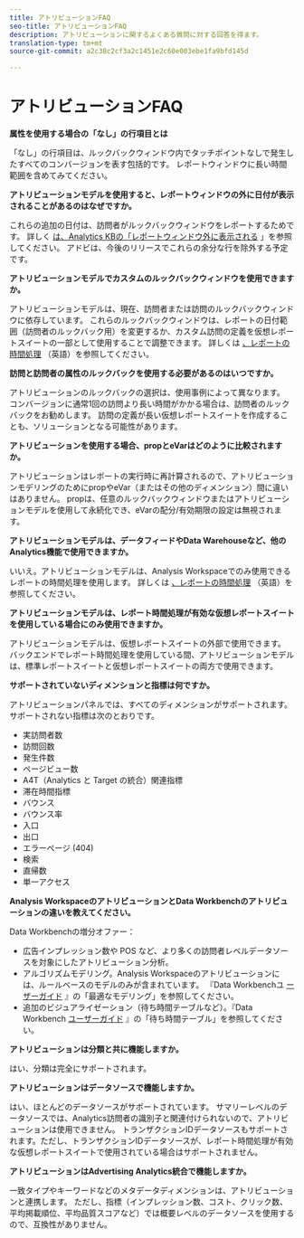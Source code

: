 ```yaml
---
title: アトリビューションFAQ
seo-title: アトリビューションFAQ
description: アトリビューションに関するよくある質問に対する回答を得ます。
translation-type: tm+mt
source-git-commit: a2c38c2cf3a2c1451e2c60e003ebe1fa9bfd145d

---
```



# アトリビューションFAQ

**属性を使用する場合の「なし」の行項目とは**

「なし」の行項目は、ルックバックウィンドウ内でタッチポイントなしで発生したすべてのコンバージョンを表す包括的です。 レポートウィンドウに長い時間範囲を含めてみてください。

**アトリビューションモデルを使用すると、レポートウィンドウの外に日付が表示されることがあるのはなぜですか。**

これらの追加の日付は、訪問者がルックバックウィンドウをレポートするためです。 詳しく [は、Analytics KBの「レポートウィンドウ外に表示される](https://helpx.adobe.com/analytics/kb/data-appearing-outside-reporting-window.html) 」を参照してください。 アドビは、今後のリリースでこれらの余分な行を除外する予定です。

**アトリビューションモデルでカスタムのルックバックウィンドウを使用できますか。**

アトリビューションモデルは、現在、訪問者または訪問のルックバックウィンドウに依存しています。 これらのルックバックウィンドウは、レポートの日付範囲（訪問者のルックバック用）を変更するか、カスタム訪問の定義を仮想レポートスイートの一部として使用することで調整できます。 詳しくは [、レポートの時間処理](../../../../components/vrs/vrs-report-time-processing.md) （英語）を参照してください。

**訪問と訪問者の属性のルックバックを使用する必要があるのはいつですか。**

アトリビューションのルックバックの選択は、使用事例によって異なります。 コンバージョンに通常1回の訪問より長い時間がかかる場合は、訪問者のルックバックをお勧めします。 訪問の定義が長い仮想レポートスイートを作成することも、ソリューションとなる可能性があります。

**アトリビューションを使用する場合、propとeVarはどのように比較されますか。**

アトリビューションはレポートの実行時に再計算されるので、アトリビューションモデリングのためにpropやeVar（またはその他のディメンション）間に違いはありません。 propは、任意のルックバックウィンドウまたはアトリビューションモデルを使用して永続化でき、eVarの配分/有効期限の設定は無視されます。

**アトリビューションモデルは、データフィードやData Warehouseなど、他のAnalytics機能で使用できますか。**

いいえ。アトリビューションモデルは、Analysis Workspaceでのみ使用できるレポートの時間処理を使用します。 詳しくは [、レポートの時間処理](../../../../components/vrs/vrs-report-time-processing.md) （英語）を参照してください。

**アトリビューションモデルは、レポート時間処理が有効な仮想レポートスイートを使用している場合にのみ使用できますか。**

アトリビューションモデルは、仮想レポートスイートの外部で使用できます。 バックエンドでレポート時間処理を使用している間、アトリビューションモデルは、標準レポートスイートと仮想レポートスイートの両方で使用できます。

**サポートされていないディメンションと指標は何ですか。**

アトリビューションパネルでは、すべてのディメンションがサポートされます。 サポートされない指標は次のとおりです。

* 実訪問者数
* 訪問回数
* 発生件数
* ページビュー数
* A4T（Analytics と Target の統合）関連指標
* 滞在時間指標
* バウンス
* バウンス率
* 入口
* 出口
* エラーページ (404)
* 検索
* 直帰数
* 単一アクセス

**Analysis WorkspaceのアトリビューションとData Workbenchのアトリビューションの違いを教えてください。**

Data Workbenchの増分オファー：

* 広告インプレッション数や POS など、より多くの訪問者レベルデータソースを対象にしたアトリビューション分析。
* アルゴリズムモデリング。Analysis Workspaceのアトリビューションには、ルールベースのモデルのみが含まれています。 『Data Workbenchユ [ーザーガイド](https://marketing.adobe.com/resources/help/en_US/insight/client/c_attrib_algorithmic.html) 』の「最適なモデリング」を参照してください。
* 追加のビジュアライゼーション（待ち時間テーブルなど）。『Data Workbench [ユーザーガイド](https://marketing.adobe.com/resources/help/en_US/insight/client/c_lat_tbls.html) 』の「待ち時間テーブル」を参照してください。

**アトリビューションは分類と共に機能しますか。**

はい、分類は完全にサポートされます。

**アトリビューションはデータソースで機能しますか。**

はい、ほとんどのデータソースがサポートされています。 サマリーレベルのデータソースでは、Analytics訪問者の識別子と関連付けられないので、アトリビューションは使用できません。 トランザクションIDデータソースもサポートされます。ただし、トランザクションIDデータソースが、レポート時間処理が有効な仮想レポートスイートで使用されている場合はサポートされません。

**アトリビューションはAdvertising Analytics統合で機能しますか。**

一致タイプやキーワードなどのメタデータディメンションは、アトリビューションと連携します。 ただし、指標（インプレッション数、コスト、クリック数、平均掲載順位、平均品質スコアなど）では概要レベルのデータソースを使用するので、互換性がありません。
